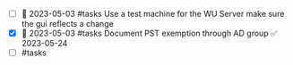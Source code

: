 
- [ ] 🛫 2023-05-03 #tasks Use a test machine for the WU Server make sure the gui reflects a change
- [x] 🛫 2023-05-03 #tasks Document PST exemption through AD group ✅ 2023-05-24
- [ ] #tasks 